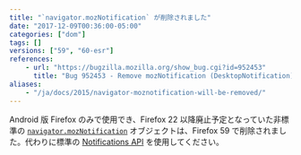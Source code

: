 ```yaml
---
title: "`navigator.mozNotification` が削除されました"
date: "2017-12-09T00:36:00-05:00"
categories: ["dom"]
tags: []
versions: ["59", "60-esr"]
references:
    - url: "https://bugzilla.mozilla.org/show_bug.cgi?id=952453"
      title: "Bug 952453 - Remove mozNotification (DesktopNotification) API"
aliases:
    - "/ja/docs/2015/navigator-moznotification-will-be-removed/"
---
```

Android 版 Firefox のみで使用でき、Firefox 22 以降廃止予定となっていた非標準の [`navigator.mozNotification`](https://developer.mozilla.org/docs/Web/API/Navigator/mozNotification) オブジェクトは、Firefox 59 で削除されました。代わりに標準の [Notifications API](https://developer.mozilla.org/docs/Web/API/Notifications_API) を使用してください。
